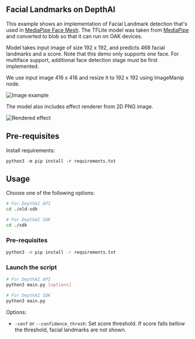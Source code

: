 ##  Facial Landmarks on DepthAI

This example shows an implementation of Facial Landmark detection that's used in [MediaPipe Face Mesh](https://google.github.io/mediapipe/solutions/face_mesh.html). The TFLite model was taken from [MediaPipe](https://github.com/google/mediapipe/tree/master/mediapipe/modules/face_landmark) and converted to blob so that it can run on OAK devices.

Model takes input image of size 192 x 192, and predicts 468 facial landmarks and a score. Note that this demo only supports one face. For multiface support, additional face detection stage must be first implemented.

We use input image 416 x 416 and resize it to 192 x 192 using ImageManip node.

![Image example](assets/example.gif)

The model also includes effect renderer from 2D PNG image.

![Rendered effect](assets/example_renderer.gif)

## Pre-requisites

Install requirements:
```
python3 -m pip install -r requirements.txt
```
## Usage

Choose one of the following options:
```bash
# For DepthAI API
cd ./old-sdk

# For DepthAI SDK
cd ./sdk
```

### Pre-requisites

```bash
python3 -m pip install -r requirements.txt
```

### Launch the script

```bash
# For DepthAI API
python3 main.py [options]

# For DepthAI SDK
python3 main.py
```

Options:

* `-conf` or `--confidence_thresh`: Set score threshold. If score falls bellow the threshold, facial landmarks are not shown.
